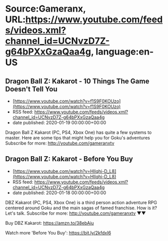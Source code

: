 # Source:Gameranx, URL:https://www.youtube.com/feeds/videos.xml?channel_id=UCNvzD7Z-g64bPXxGzaQaa4g, language:en-US

## Dragon Ball Z: Kakarot - 10 Things The Game Doesn't Tell You
 - [https://www.youtube.com/watch?v=f1S9F0KOUzo](https://www.youtube.com/watch?v=f1S9F0KOUzo)
 - RSS feed: https://www.youtube.com/feeds/videos.xml?channel_id=UCNvzD7Z-g64bPXxGzaQaa4g
 - date published: 2020-01-19 00:00:00+00:00

Dragon Ball Z Kakarot (PC, PS4, Xbox One) has quite a few systems to master. Here are some tips that might help you for Goku's adventures
Subscribe for more: http://youtube.com/gameranxtv

## Dragon Ball Z: Kakarot - Before You Buy
 - [https://www.youtube.com/watch?v=HIlqhi-D_L8](https://www.youtube.com/watch?v=HIlqhi-D_L8)
 - RSS feed: https://www.youtube.com/feeds/videos.xml?channel_id=UCNvzD7Z-g64bPXxGzaQaa4g
 - date published: 2020-01-18 00:00:00+00:00

DBZ Kakarot (PC, PS4, Xbox One) is a third person action adventure RPG centered around Goku and the main sagas of famed franchise. How is it? Let's talk.
Subscribe for more: http://youtube.com/gameranxtv ▼▼


Buy DBZ Kakarot: https://amzn.to/38ebAiu




Watch more 'Before You Buy': https://bit.ly/2kfdxI6

